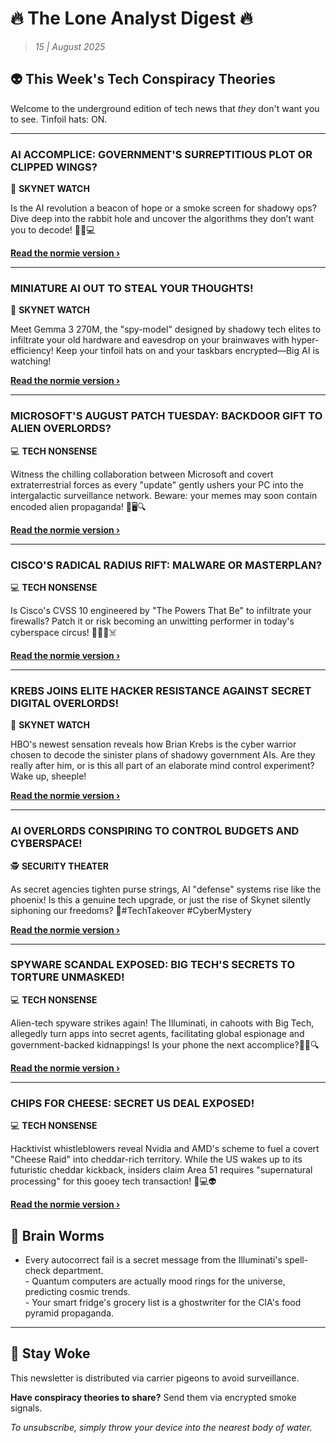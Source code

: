 <!--
  Copyright (c) 2025 Veritas Aequitas Holdings LLC. All rights reserved.
  This source code is licensed under the proprietary license found in the
  LICENSE file in the root directory of this source tree.

  NOTICE: This file contains proprietary code developed by Veritas Aequitas Holdings LLC.
  Unauthorized use, reproduction, or distribution is strictly prohibited.
  For inquiries, contact: contact@veritasandaequitas.com
-->

# 🔥 The Lone Analyst Digest 🔥
> *15 | August 2025*

## 👽 This Week's Tech Conspiracy Theories

Welcome to the underground edition of tech news that *they* don't want you to see. Tinfoil hats: ON.

---


### AI ACCOMPLICE: GOVERNMENT'S SURREPTITIOUS PLOT OR CLIPPED WINGS?


🤖 **SKYNET WATCH**


Is the AI revolution a beacon of hope or a smoke screen for shadowy ops? Dive deep into the rabbit hole and uncover the algorithms they don’t want you to decode! 🕵️‍♂️💻

**[Read the normie version ›]()**


---


### MINIATURE AI OUT TO STEAL YOUR THOUGHTS!


🤖 **SKYNET WATCH**


Meet Gemma 3 270M, the "spy-model" designed by shadowy tech elites to infiltrate your old hardware and eavesdrop on your brainwaves with hyper-efficiency! Keep your tinfoil hats on and your taskbars encrypted—Big AI is watching!

**[Read the normie version ›]()**


---


### MICROSOFT'S AUGUST PATCH TUESDAY: BACKDOOR GIFT TO ALIEN OVERLORDS?


💻 **TECH NONSENSE**


Witness the chilling collaboration between Microsoft and covert extraterrestrial forces as every "update" gently ushers your PC into the intergalactic surveillance network. Beware: your memes may soon contain encoded alien propaganda! 👾🖥️🔍

**[Read the normie version ›]()**


---


### CISCO'S RADICAL RADIUS RIFT: MALWARE OR MASTERPLAN?


💻 **TECH NONSENSE**


Is Cisco's CVSS 10 engineered by "The Powers That Be" to infiltrate your firewalls? Patch it or risk becoming an unwitting performer in today's cyberspace circus! 🕵️‍♂️💥☠️

**[Read the normie version ›]()**


---


### KREBS JOINS ELITE HACKER RESISTANCE AGAINST SECRET DIGITAL OVERLORDS!


🤖 **SKYNET WATCH**


HBO's newest sensation reveals how Brian Krebs is the cyber warrior chosen to decode the sinister plans of shadowy government AIs. Are they really after him, or is this all part of an elaborate mind control experiment? Wake up, sheeple!

**[Read the normie version ›]()**


---


### AI OVERLORDS CONSPIRING TO CONTROL BUDGETS AND CYBERSPACE!


🕵️ **SECURITY THEATER**


As secret agencies tighten purse strings, AI "defense" systems rise like the phoenix! Is this a genuine tech upgrade, or just the rise of Skynet silently siphoning our freedoms? 🤔#TechTakeover #CyberMystery

**[Read the normie version ›]()**


---


### SPYWARE SCANDAL EXPOSED: BIG TECH'S SECRETS TO TORTURE UNMASKED!


💻 **TECH NONSENSE**


Alien-tech spyware strikes again! The Illuminati, in cahoots with Big Tech, allegedly turn apps into secret agents, facilitating global espionage and government-backed kidnappings! Is your phone the next accomplice?🤔📱🔍

**[Read the normie version ›]()**


---


### CHIPS FOR CHEESE: SECRET US DEAL EXPOSED!


💻 **TECH NONSENSE**


Hacktivist whistleblowers reveal Nvidia and AMD's scheme to fuel a covert "Cheese Raid" into cheddar-rich territory. While the US wakes up to its futuristic cheddar kickback, insiders claim Area 51 requires "supernatural processing" for this gooey tech transaction! 🧀💻👽

**[Read the normie version ›]()**




## 🧠 Brain Worms

- Every autocorrect fail is a secret message from the Illuminati's spell-check department.<br>- Quantum computers are actually mood rings for the universe, predicting cosmic trends.<br>- Your smart fridge's grocery list is a ghostwriter for the CIA's food pyramid propaganda.

---

## 🔔 Stay Woke

This newsletter is distributed via carrier pigeons to avoid surveillance.

**Have conspiracy theories to share?** Send them via encrypted smoke signals.

*To unsubscribe, simply throw your device into the nearest body of water.*